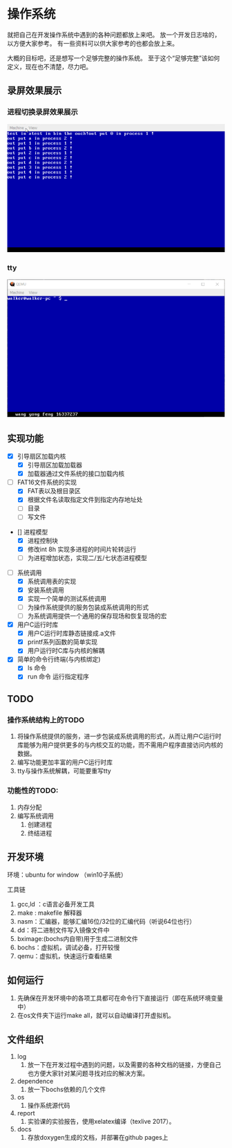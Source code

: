 # 操作系统

就把自己在开发操作系统中遇到的各种问题都放上来吧。
放一个开发日志啥的，以方便大家参考。
有一些资料可以供大家参考的也都会放上来。

大概的目标吧，还是想写一个足够完整的操作系统。
至于这个“足够完整”该如何定义，现在也不清楚，尽力吧。

## 录屏效果展示

### 进程切换录屏效果展示

![](./show2.gif)

### tty

![](./show.gif)


## 实现功能

- [x] 引导扇区加载内核
    - [x] 引导扇区加载加载器
    - [x] 加载器通过文件系统的接口加载内核
- [ ] FAT16文件系统的实现
    - [x] FAT表以及根目录区
    - [x] 根据文件名读取指定文件到指定内存地址处
    - [ ] 目录
    - [ ] 写文件
- [] 进程模型
    - [x] 进程控制块
    - [x] 修改int 8h 实现多进程的时间片轮转运行
    - [ ] 为进程增加状态，实现二/五/七状态进程模型
- [ ] 系统调用
    - [x] 系统调用表的实现
    - [x] 安装系统调用
    - [x] 实现一个简单的测试系统调用
    - [ ] 为操作系统提供的服务包装成系统调用的形式
    - [ ] 为系统调用提供一个通用的保存现场和恢复现场的宏
- [x] 用户C运行时库
    - [x] 用户C运行时库静态链接成.a文件
    - [x] printf系列函数的简单实现
    - [x] 用户运行时C库与内核的解耦
- [x] 简单的命令行终端(与内核绑定)
    - [x] ls 命令
    - [x] run 命令 运行指定程序

## TODO


### 操作系统结构上的TODO
1. 将操作系统提供的服务，进一步包装成系统调用的形式，从而让用户C运行时库能够为用户提供更多的与内核交互的功能，而不需用户程序直接访问内核的数据。
1. 编写功能更加丰富的用户C运行时库
1. tty与操作系统解耦，可能要重写tty

### 功能性的TODO:

1. 内存分配
1. 编写系统调用
    1. 创建进程
    1. 终结进程

## 开发环境

环境：ubuntu for window （win10子系统）

工具链
1. gcc,ld ：c语言必备开发工具
1. make : makefile 解释器
1. nasm：汇编器，能够汇编16位/32位的汇编代码（听说64位也行）
1. dd：将二进制文件写入镜像文件中
1. bximage:(bochs内自带)用于生成二进制文件
1. bochs：虚拟机，调试必备，打开较慢
1. qemu：虚拟机，快速运行查看结果

## 如何运行

1. 先确保在开发环境中的各项工具都可在命令行下直接运行（即在系统环境变量中）
1. 在os文件夹下运行make all，就可以自动编译打开虚拟机。

## 文件组织

1. log
    1. 放一下在开发过程中遇到的问题，以及需要的各种文档的链接，方便自己也方便大家针对某问题寻找对应的解决方案。
1. dependence
    1. 放一下bochs依赖的几个文件
1. os
    1. 操作系统源代码
1. report
    1. 实验课的实验报告，使用xelatex编译（texlive 2017）。
1. docs
    1. 存放doxygen生成的文档，并部署在github pages上

